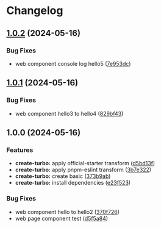 # Changelog

## [1.0.2](https://github.com/lyhlg/release-please-turbo/compare/v1.0.1...v1.0.2) (2024-05-16)


### Bug Fixes

* web component console log hello5 ([7e953dc](https://github.com/lyhlg/release-please-turbo/commit/7e953dc09cd757a968fad855529f39b22a8beae3))

## [1.0.1](https://github.com/lyhlg/release-please-turbo/compare/v1.0.0...v1.0.1) (2024-05-16)


### Bug Fixes

* web component hello3 to hello4 ([829bf43](https://github.com/lyhlg/release-please-turbo/commit/829bf43bfbbb546d6691d445fc9d8d8730e24dde))

## 1.0.0 (2024-05-16)


### Features

* **create-turbo:** apply official-starter transform ([d5bd13f](https://github.com/lyhlg/release-please-turbo/commit/d5bd13f3eb0d5f58507b1b4955e410c5ae954101))
* **create-turbo:** apply pnpm-eslint transform ([3b7e322](https://github.com/lyhlg/release-please-turbo/commit/3b7e32292ae53ed43cc3f1a1f94b0654eb2c228a))
* **create-turbo:** create basic ([373b9ab](https://github.com/lyhlg/release-please-turbo/commit/373b9abf70f230819cf4e541af7cd3d3cc3de721))
* **create-turbo:** install dependencies ([e23f523](https://github.com/lyhlg/release-please-turbo/commit/e23f523083f618303ec31a5d66a6b10275dd8f15))


### Bug Fixes

* web component hello to hello2 ([370f726](https://github.com/lyhlg/release-please-turbo/commit/370f7266be3ee1ebe9838bf8dcde9aa4204e4ecb))
* web page component test ([d5f5a84](https://github.com/lyhlg/release-please-turbo/commit/d5f5a8480b56d93b279b70afab653dcbf0707e76))
